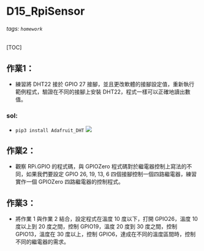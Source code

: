 # D15_RpiSensor
###### tags: `homework`
[TOC]

## 作業1：
- 練習將 DHT22 接於 GPIO 27 接腳，並且更改軟體的接腳設定值，重新執行範例程式，驗證在不同的接腳上安裝 DHT22，程式一樣可以正確地讀出數值。
### sol:
- `pip3 install Adafruit_DHT`
![](https://i.imgur.com/gwLdRl8.jpg)


## 作業2：
- 觀察 RPi.GPIO 的程式碼，與 GPIOZero 程式碼對於繼電器控制上寫法的不同，如果我們要設定 GPIO 26, 19, 13, 6 四個接腳控制一個四路繼電器，練習實作一個 GPIOZero 四路繼電器的控制程式。


## 作業3：
- 將作業 1 與作業 2 結合，設定程式在溫度 10 度以下，打開 GPIO26，溫度 10 度以上到 20 度之間，控制 GPIO19，溫度 20 度到 30 度之間，控制 GPIO13，溫度在 30 度以上，控制 GPIO6，達成在不同的溫度區間時，控制不同的繼電器的需求。